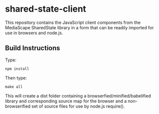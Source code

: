 shared-state-client
===================

This repository contains the JavaScript client components from the MediaScape SharedState library in a form that can be readily imported for use in browsers and node.js.

Build Instructions
------------------

Type:

`npm install`

Then type:

`make all`

This will create a dist folder containing a browserfied/minified/babelified library and corresponding source map for the browser and a non-browserified set of source files for use by node.js require().

